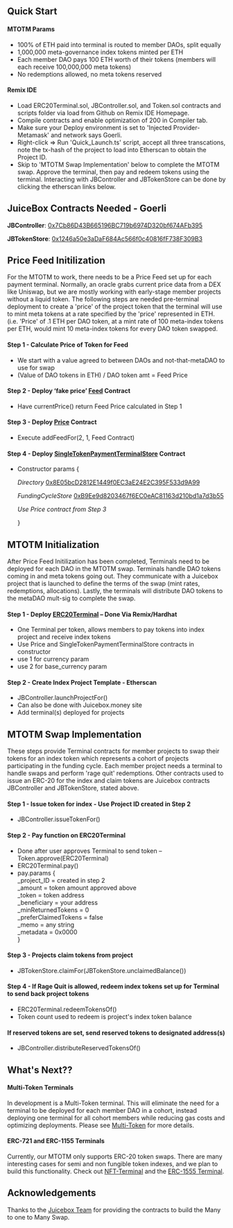 ## Quick Start

#### MTOTM Params
- 100% of ETH paid into terminal is routed to member DAOs, split equally
- 1,000,000 meta-governance index tokens minted per ETH
- Each member DAO pays 100 ETH worth of their tokens (members will each receive 100,000,000 meta tokens)
- No redemptions allowed, no meta tokens reserved
#### Remix IDE
- Load ERC20Terminal.sol, JBController.sol, and Token.sol contracts and scripts folder via load from Github on Remix IDE Homepage.
- Compile contracts and enable optimization of 200 in Compiler tab.
- Make sure your Deploy environment is set to 'Injected Provider-Metamask' and network says Goerli.
- Right-click => Run 'Quick_Launch.ts' script, accept all three transcations, note the tx-hash of the project to load into Etherscan to obtain the Project ID.
- Skip to 'MTOTM Swap Implementation' below to complete the MTOTM swap. Approve the terminal, then pay and redeem tokens using the terminal. Interacting with JBController and JBTokenStore can be done by clicking the etherscan links below.


## JuiceBox Contracts Needed - Goerli
**JBController**: [0x7Cb86D43B665196BC719b6974D320bf674AFb395](https://goerli.etherscan.io/address/0x7Cb86D43B665196BC719b6974D320bf674AFb395#writeContract)

**JBTokenStore**: [0x1246a50e3aDaF684Ac566f0c40816fF738F309B3](https://goerli.etherscan.io/address/0x1246a50e3aDaF684Ac566f0c40816fF738F309B3#writeContract)

## Price Feed Initilization

For the MTOTM to work, there needs to be a Price Feed set up for each payment terminal. Normally, an oracle grabs current price data from a DEX like Uniswap, but we are mostly working with early-stage member projects without a liquid token. The following steps are needed pre-terminal deployment to create a 'price' of the project token that the terminal will use to mint meta tokens at a rate specified by the 'price' represented in ETH. (i.e. 'Price' of .1 ETH per DAO token, at a mint rate of 100 meta-index tokens per ETH, would mint 10 meta-index tokens for every DAO token swapped.

#### Step 1 - Calculate Price of Token for Feed
- We start with a value agreed to between DAOs and not-that-metaDAO to use for swap
- (Value of DAO tokens in ETH)  /  DAO token amt  = Feed Price

#### Step 2 - Deploy ‘fake price’ [Feed](https://github.com/not-that-metaDAO/MTOTM/blob/main/contracts/PriceFeed.sol) Contract
- Have currentPrice() return Feed Price calculated in Step 1

#### Step 3 - Deploy [Price](https://github.com/not-that-metaDAO/MTOTM/blob/main/contracts/Prices.sol) Contract
- Execute addFeedFor(2, 1, Feed Contract)

#### Step 4 - Deploy [SingleTokenPaymentTerminalStore](https://github.com/not-that-metaDAO/MTOTM/blob/main/contracts/SingleTokenPaymentTerminalStore.sol) Contract
- Constructor params {

    *Directory* [0x8E05bcD2812E1449f0EC3aE24E2C395F533d9A99](https://goerli.etherscan.io/address/0x8E05bcD2812E1449f0EC3aE24E2C395F533d9A99)
    
    *FundingCycleStore* [0xB9Ee9d8203467f6EC0eAC81163d210bd1a7d3b55](https://goerli.etherscan.io/address/0xB9Ee9d8203467f6EC0eAC81163d210bd1a7d3b55)
    
    *Use Price contract from Step 3*
    
    }

## MTOTM Initialization

After Price Feed Initilization has been completed, Terminals need to be deployed for each DAO in the MTOTM swap. Terminals handle DAO tokens coming in and meta tokens going out. They communicate with a Juicebox project that is launched to define the terms of the swap (mint rates, redemptions, allocations). Lastly, the terminals will distribute DAO tokens to the metaDAO mult-sig to complete the swap.

#### Step 1 - Deploy [ERC20Terminal](https://github.com/not-that-metaDAO/MTOTM/blob/main/contracts/ERC20Terminal.sol) – Done Via Remix/Hardhat
- One Terminal per token, allows members to pay tokens into index project and receive index tokens
- Use Price and SingleTokenPaymentTerminalStore contracts in constructor
- use 1 for currency param
- use 2 for base_currency param


#### Step 2 - Create Index Project Template - Etherscan
- JBController.launchProjectFor()
- Can also be done with Juicebox.money site
- Add terminal(s) deployed for projects

## MTOTM Swap Implementation

These steps provide Terminal contracts for member projects to swap their tokens for an index token which represents a cohort of projects participating in the funding cycle. Each member project needs a terminal to handle swaps and perform 'rage quit' redemptions.  Other contracts used to issue an ERC-20 for the index and claim tokens are Juicebox contracts JBController and JBTokenStore, stated above.   
#### Step 1 - Issue token for index - Use Project ID created in Step 2
- JBController.issueTokenFor()

#### Step 2 - Pay function on ERC20Terminal
- Done after user approves Terminal to send token – Token.approve(ERC20Terminal)
- ERC20Terminal.pay()
- pay.params {<br />
_project_ID = created in step 2 <br />
_amount  = token amount approved above<br />
_token  = token address<br />
_beneficiary = your address<br />
_minReturnedTokens = 0<br />
_preferClaimedTokens = false<br />
_memo = any string<br />
_metadata = 0x0000<br />
}

#### Step 3 -  Projects claim tokens from project
- JBTokenStore.claimFor(JBTokenStore.unclaimedBalance())

#### Step 4 - If Rage Quit is allowed, redeem index tokens set up for Terminal to send back project tokens
- ERC20Terminal.redeemTokensOf()
- Token count used to redeem is project's index token balance

#### If reserved tokens are set, send reserved tokens to designated address(s)
- JBController.distributeReservedTokensOf()



## What's Next??

#### Multi-Token Terminals
In development is a Multi-Token terminal. This will eliminate the need for a terminal to be deployed for each member DAO in a cohort, instead deploying one terminal for all cohort members while reducing gas costs and optimizing deployments. Please see [Multi-Token](https://github.com/not-that-metaDAO/MTOTM/blob/main/contracts/Multi-Token%20Terminal) for more details.

#### ERC-721 and ERC-1155 Terminals
Currently, our MTOTM only supports ERC-20 token swaps. There are many interesting cases for semi and non fungible token indexes, and we plan to build this functionality. Check out [NFT-Terminal](https://github.com/not-that-metaDAO/MTOTM/blob/main/contracts/NFT-Terminal) and the [ERC-1555 Terminal](https://github.com/not-that-metaDAO/MTOTM/blob/main/contracts/ERC-1155).


## Acknowledgements

Thanks to the [Juicebox Team](https://github.com/jbx-protocol) for providing the contracts to build the Many to one to Many Swap.